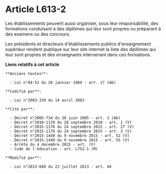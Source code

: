 # Article L613-2

Les établissements peuvent aussi organiser, sous leur responsabilité, des formations conduisant à des diplômes qui leur sont
propres ou préparant à des examens ou des concours.

Les présidents et directeurs d'établissements publics d'enseignement supérieur rendent publique sur leur site internet la
liste des diplômes qui leur sont propres et des enseignants intervenant dans ces formations.

**Liens relatifs à cet article**

	**Anciens textes**:

	  - Loi n°84-52 du 26 janvier 1984 - art. 17 (Ab)

	**Codifié par**:

	  - Loi n°2003-339 du 14 avril 2003

	**Cité par**:

	  - Décret n°2005-734 du 30 juin 2005 - art. 3 (Ab)
	  - Décret n°2010-1129 du 28 septembre 2010 - art. 1 (V)
	  - Décret n°2015-1176 du 24 septembre 2015 - art. 27 (V)
	  - Décret n°2015-1176 du 24 septembre 2015 - art. 3 (V)
	  - Décret n°2015-1449 du 9 novembre 2015 - art. 52 (V)
	  - Décret n°2015-1449 du 9 novembre 2015 - art. 55 (V)
	  - Arrêté du 4 décembre 2015 - art. (V)
	  - Code de l'éducation - art. L752-1 (M)

	**Modifié par**:

	  - Loi n°2013-660 du 22 juillet 2013 - art. 44
